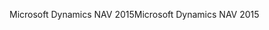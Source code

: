 <span data-ttu-id="f4fbd-101">Microsoft Dynamics NAV 2015</span><span class="sxs-lookup"><span data-stu-id="f4fbd-101">Microsoft Dynamics NAV 2015</span></span>